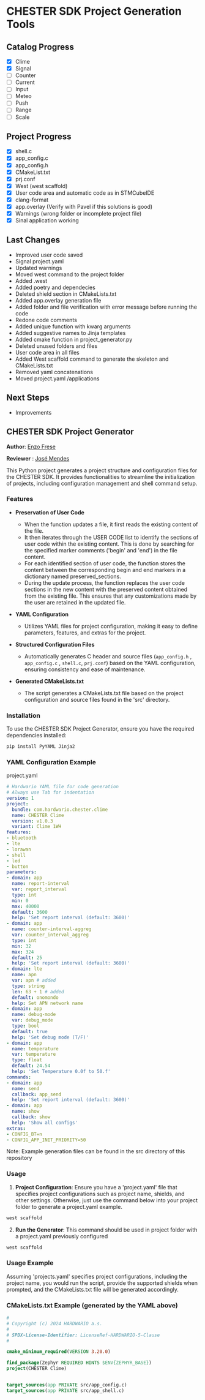 # CHESTER SDK Project Generation Tools
## Catalog Progress
- [x] Clime
- [x] Signal
- [ ] Counter
- [ ] Current
- [ ] Input
- [ ] Meteo
- [ ] Push
- [ ] Range
- [ ] Scale
      
## Project Progress
- [x] shell.c
- [x] app_config.c 
- [x] app_config.h
- [x] CMakeList.txt
- [x] prj.conf
- [x] West (west scaffold)
- [x] User code area and automatic code as in STMCubeIDE
- [x] clang-format 
- [x] app.overlay (Verify with Pavel if this solutions is good)
- [x] Warnings (wrong folder or incomplete project file)
- [x] Sinal application working 

## Last Changes
- Improved user code saved
- Signal project.yaml
- Updated warnings
- Moved west command to the project folder
- Added .west 
- Added poetry and dependecies 
- Deleted shield section in CMakeLists.txt
- Added app.overlay generation file
- Added folder and file verification with error message before running the code
- Redone code comments
- Added unique function with kwarg arguments
- Added suggestive names to Jinja templates
- Added cmake function in project_generator.py
- Deleted unused folders and files
- User code area in all files
- Added West scaffold command to generate the skeleton and CMakeLists.txt
- Removed yaml concatenations
- Moved project.yaml /applications

## Next Steps
- Improvements

## CHESTER SDK Project Generator
**Author**: [Enzo Frese](https://github.com/FreseEnzo)

**Reviewer** : [José Mendes](https://github.com/jpbaltazar)

This Python project generates a project structure and configuration files for the CHESTER SDK. It provides functionalities to streamline the initialization of projects, including configuration management and shell command setup.

### Features
- **Preservation of User Code**
  - When the function updates a file, it first reads the existing content of the file.
  - It then iterates through the USER CODE list to identify the sections of user code within the existing content. This is done by searching for the specified marker comments ('begin' and 'end') in the file content.
  - For each identified section of user code, the function stores the content between the corresponding begin and end markers in a dictionary named preserved_sections.
  - During the update process, the function replaces the user code sections in the new content with the preserved content obtained from the existing file. This ensures that any customizations made by the user are retained in the updated file.

- **YAML Configuration**
  - Utilizes YAML files for project configuration, making it easy to define parameters, features, and extras for the project.

- **Structured Configuration Files**
  - Automatically generates C header and source files (`app_config.h` , `app_config.c` , `shell.c`, `prj.conf`) based on the YAML configuration, ensuring consistency and ease of maintenance.
- **Generated CMakeLists.txt**
  - The script generates a CMakeLists.txt file based on the project configuration and source files found in the 'src' directory.
### Installation

To use the CHESTER SDK Project Generator, ensure you have the required dependencies installed:

```bash
pip install PyYAML Jinja2
```

### YAML Configuration Example
project.yaml
```yaml
# Hardwario YAML file for code generation
# Always use Tab for indentation
version: 1
project:
  bundle: com.hardwario.chester.clime
  name: CHESTER Clime
  version: v1.0.3
  variant: Clime 1WH
features:
- bluetooth
- lte
- lorawan
- shell
- led
- button
parameters:
- domain: app
  name: report-interval
  var: report_interval
  type: int
  min: 0
  max: 40000  
  default: 3600
  help: 'Set report interval (default: 3600)'
- domain: app
  name: counter-interval-aggreg
  var: counter_interval_aggreg
  type: int
  min: 32
  max: 324  
  default: 25
  help: 'Set report interval (default: 3600)'
- domain: lte
  name: apn
  var: apn # added 
  type: string
  len: 63 + 1 # added
  default: onomondo
  help: Set APN network name
- domain: app
  name: debug-mode
  var: debug_mode
  type: bool
  default: true
  help: 'Set debug mode (T/F)'
- domain: app
  name: temperature
  var: temperature
  type: float
  default: 24.54
  help: 'Set Temperature 0.0f to 50.f'
commands:
- domain: app
  name: send
  callback: app_send
  help: 'Set report interval (default: 3600)'
- domain: app
  name: show
  callback: show
  help: 'Show all configs'
extras:
- CONFIG_BT=n
- CONFIG_APP_INIT_PRIORITY=50
```
Note: Example generation files can be found in the src directory of this repository


### Usage

1. **Project Configuration**: Ensure you have a 'project.yaml' file that specifies project configurations such as project name, shields, and other settings. Otherwise, just use the command below into your project folder to generate a project.yaml example.
```bash
west scaffold
```
2. **Run the Generator**: This command should be used in project folder with a project.yaml previously configured
```bash
west scaffold
```

### Usage Example

Assuming 'projects.yaml' specifies project configurations, including the project name, you would run the script, provide the supported shields when prompted, and the CMakeLists.txt file will be generated accordingly.

### CMakeLists.txt Example (generated by the YAML above)
```cmake
#
# Copyright (c) 2024 HARDWARIO a.s.
#
# SPDX-License-Identifier: LicenseRef-HARDWARIO-5-Clause
#

cmake_minimum_required(VERSION 3.20.0)

find_package(Zephyr REQUIRED HINTS $ENV{ZEPHYR_BASE})
project(CHESTER Clime)


target_sources(app PRIVATE src/app_config.c)
target_sources(app PRIVATE src/app_shell.c)
```
